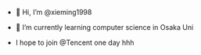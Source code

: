 - 👋 Hi, I’m @xieming1998
- 🌱 I’m currently learning computer science in Osaka Uni

- I hope to join @Tencent one day hhh

<!---
xieming1998/xieming1998 is a ✨ special ✨ repository because its `README.md` (this file) appears on your GitHub profile.
You can click the Preview link to take a look at your changes.
--->
